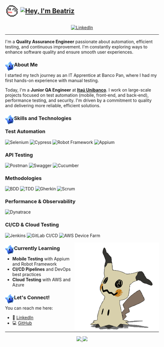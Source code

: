 ## <p align="left"><img align="center" alt="Gif-boo" height="45" src="img/gifs/boo.gif">    <a href="https://git.io/typing-svg"><img align="center" src="https://readme-typing-svg.herokuapp.com?font=Libre+Baskerville&pause=1000&color=74A8FD&vCenter=true&width=435&lines=%F0%9D%91%AF%F0%9D%92%86%F0%9D%92%9A%2C+%F0%9D%91%B0'%F0%9D%92%8E+%F0%9D%91%A9%F0%9D%92%86%F0%9D%92%82%F0%9D%92%95%F0%9D%92%93%F0%9D%92%8A%F0%9D%92%9B" alt="Hey, I'm Beatriz" /></a></p>

<div style="display: inline_block" align="center">
  <a href="https://www.linkedin.com/in/beatriz-francelino-borges-carneiro/" target="_blank"><img align="center" src="https://raw.githubusercontent.com/rahuldkjain/github-profile-readme-generator/master/src/images/icons/Social/linked-in-alt.svg" alt="LinkedIn" height="28" width="40" /></a>
</div>

---

I'm a **Quality Assurance Engineer** passionate about automation, efficient testing, and continuous improvement. I'm constantly exploring ways to enhance software quality and ensure smooth user experiences.

### <img align="left" alt="•" height="30" src="img/png/blue_luma__super_mario_galaxy__png_by_sylvanbey_dfwxwsw-pre.png">About Me

I started my tech journey as an IT Apprentice at Banco Pan, where I had my first hands-on experience with manual testing.

Today, I'm a **Junior QA Engineer** at **[Itaú Unibanco](https://www.linkedin.com/company/itau/mycompany/)**. I work on large-scale projects focused on test automation (mobile, front-end, and back-end), performance testing, and security. I'm driven by a commitment to quality and delivering more reliable, efficient solutions.

### <img align="left" alt="•" height="30" src="img/png/blue_luma__super_mario_galaxy__png_by_sylvanbey_dfwxwsw-pre.png">Skills and Technologies

### **Test Automation**  
![Selenium](https://img.shields.io/badge/-Selenium-2D2D2D?style=flat&logo=selenium&logoColor=white&color=4D4D4D)  ![Cypress](https://img.shields.io/badge/-Cypress-2D2D2D?style=flat&logo=cypress&logoColor=white&color=4D4D4D)  ![Robot Framework](https://img.shields.io/badge/-Robot_Framework-2D2D2D?style=flat&logo=robotframework&logoColor=white&color=4D4D4D)  ![Appium](https://img.shields.io/badge/-Appium-2D2D2D?style=flat&logo=appium&logoColor=white&color=4D4D4D)  

### **API Testing**  
![Postman](https://img.shields.io/badge/-Postman-2D2D2D?style=flat&logo=postman&logoColor=white&color=4D4D4D)  ![Swagger](https://img.shields.io/badge/-Swagger-2D2D2D?style=flat&logo=swagger&logoColor=white&color=4D4D4D)  ![Cucumber](https://img.shields.io/badge/-Cucumber-2D2D2D?style=flat&logo=cucumber&logoColor=white&color=4D4D4D)  

### **Methodologies**  
![BDD](https://img.shields.io/badge/-BDD-4D4D4D?style=flat&color=4D4D4D&labelColor=2D2D2D)  ![TDD](https://img.shields.io/badge/-TDD-4D4D4D?style=flat&color=4D4D4D&labelColor=2D2D2D)  ![Gherkin](https://img.shields.io/badge/-Gherkin-4D4D4D?style=flat&color=4D4D4D&labelColor=2D2D2D)  ![Scrum](https://img.shields.io/badge/-Scrum-4D4D4D?style=flat&color=4D4D4D&labelColor=2D2D2D)  

### **Performance & Observability**  
![Dynatrace](https://img.shields.io/badge/-Dynatrace-2D2D2D?style=flat&logo=dynatrace&logoColor=white&color=4D4D4D)  

### **CI/CD & Cloud Testing**  
![Jenkins](https://img.shields.io/badge/-Jenkins-2D2D2D?style=flat&logo=jenkins&logoColor=white&color=4D4D4D)  ![GitLab CI/CD](https://img.shields.io/badge/-GitLab_CI%2FCD-2D2D2D?style=flat&logo=gitlab&logoColor=white&color=4D4D4D)  ![AWS Device Farm](https://img.shields.io/badge/-AWS_Device_Farm-2D2D2D?style=flat&logo=amazonaws&logoColor=white&color=4D4D4D)  

<img align="right" height="290" alt="Gif of the game character mimikyu" src="https://github.com/ibtriz/ibtriz/blob/fbe4c9a915effc10ccd745d63b02a9db30847eaf/img/gifs/mimikyuu.gif">

### <img align="left" alt="•" height="30" src="img/png/blue_luma__super_mario_galaxy__png_by_sylvanbey_dfwxwsw-pre.png">Currently Learning


- **Mobile Testing** with Appium and Robot Framework  
- **CI/CD Pipelines** and DevOps best practices  
- **Cloud Testing** with AWS and Azure

### <img align="left" alt="•" height="30" src="img/png/blue_luma__super_mario_galaxy__png_by_sylvanbey_dfwxwsw-pre.png">Let's Connect!

You can reach me here:
- 💼 [LinkedIn](https://www.linkedin.com/in/beatriz-francelino-borges-carneiro/)  
- 💻 [GitHub](https://github.com/ibtriz)



---

<div align="center">
  <a href="https://github.com/ibtriz">
    <img height="180em" src="https://github-readme-stats.vercel.app/api/top-langs/?username=ibtriz&layout=compact&langs_count=7&theme=rose_pine" />
    <img height="180em" src="https://github-readme-stats.vercel.app/api?username=ibtriz&show_icons=true&theme=rose_pine&include_all_commits=true&count_private=true" />
  </a>
</div>
